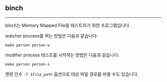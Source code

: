 ## binch

---

binch는 Memory Mapped File을 테스트하기 위한 프로그램입니다.

watcher process를 켜는 방법은 다음과 같습니다:

`make person person-w`

modifier process 테스트를 시작하는 방법은 다음과 같습니다:

`make person person-s`

명령 인수 `-f $file_path` 옵션으로 대상 파일 경로를 바꿀 수도 있습니다.
